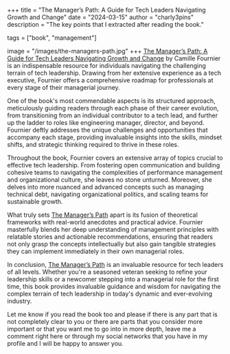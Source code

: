 +++
title = "The Manager’s Path: A Guide for Tech Leaders Navigating Growth and Change"
date = "2024-03-15"
author = "charly3pins"
description = "The key points that I extracted after reading the book."

tags = ["book", "management"]

image = "/images/the-managers-path.jpg"
+++
[The Manager’s Path: A Guide for Tech Leaders Navigating Growth and Change](https://amzn.to/49KbiQF) by Camille Fournier is an indispensable resource for individuals navigating the challenging terrain of tech leadership. Drawing from her extensive experience as a tech executive, Fournier offers a comprehensive roadmap for professionals at every stage of their managerial journey.

One of the book's most commendable aspects is its structured approach, meticulously guiding readers through each phase of their career evolution, from transitioning from an individual contributor to a tech lead, and further up the ladder to roles like engineering manager, director, and beyond. Fournier deftly addresses the unique challenges and opportunities that accompany each stage, providing invaluable insights into the skills, mindset shifts, and strategic thinking required to thrive in these roles.

Throughout the book, Fournier covers an extensive array of topics crucial to effective tech leadership. From fostering open communication and building cohesive teams to navigating the complexities of performance management and organizational culture, she leaves no stone unturned. Moreover, she delves into more nuanced and advanced concepts such as managing technical debt, navigating organizational politics, and scaling teams for sustainable growth.

What truly sets [The Manager’s Path](https://amzn.to/49KbiQF) apart is its fusion of theoretical frameworks with real-world anecdotes and practical advice. Fournier masterfully blends her deep understanding of management principles with relatable stories and actionable recommendations, ensuring that readers not only grasp the concepts intellectually but also gain tangible strategies they can implement immediately in their own managerial roles.

In conclusion, [The Manager’s Path](https://amzn.to/49KbiQF) is an invaluable resource for tech leaders of all levels. Whether you're a seasoned veteran seeking to refine your leadership skills or a newcomer stepping into a managerial role for the first time, this book provides invaluable guidance and wisdom for navigating the complex terrain of tech leadership in today's dynamic and ever-evolving industry.

Let me know if you read the book too and please if there is any part that is not completely clear to you or there are parts that you consider more important or that you want me to go into in more depth, leave me a comment right here or through my social networks that you have in my profile and I will be happy to answer you.
